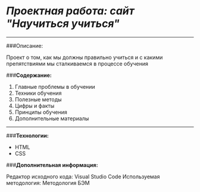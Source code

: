 # _Проектная работа: сайт "Научиться учиться"_
___

###Oписание:

Проект о том, как мы должны  правильно учиться и с какими препятствиями мы сталкиваемся в процессе обучения

###__Содержание:__
1. Главные проблемы в обучении
2. Техники обучения
3. Полезные методы
4. Цифры и факты
5. Принципы обучения
6. Дополнительные материалы 
___

###__Технологии:__

* HTML
* CSS

###__Дополнительная информация:__

Редактор исходного кода: Visual Studio Code
Используемая методология: Методология БЭМ